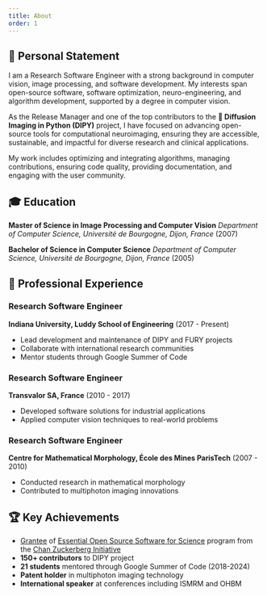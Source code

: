```yaml
---
title: About
order: 1
---
```


## 📝 Personal Statement

I am a Research Software Engineer with a strong background in computer vision, image processing, and software development. My interests span open-source software, software optimization, neuro-engineering, and algorithm development, supported by a degree in computer vision.

As the Release Manager and one of the top contributors to the **🧠 Diffusion Imaging in Python (DIPY)** project, I have focused on advancing open-source tools for computational neuroimaging, ensuring they are accessible, sustainable, and impactful for diverse research and clinical applications.

My work includes optimizing and integrating algorithms, managing contributions, ensuring code quality, providing documentation, and engaging with the user community.

## 🎓 Education

**Master of Science in Image Processing and Computer Vision**
*Department of Computer Science, Université de Bourgogne, Dijon, France* (2007)

**Bachelor of Science in Computer Science**
*Department of Computer Science, Université de Bourgogne, Dijon, France* (2005)

## 💼 Professional Experience

### Research Software Engineer

**Indiana University, Luddy School of Engineering** (2017 - Present)

- Lead development and maintenance of DIPY and FURY projects
- Collaborate with international research communities
- Mentor students through Google Summer of Code

### Research Software Engineer

**Transvalor SA, France** (2010 - 2017)

- Developed software solutions for industrial applications
- Applied computer vision techniques to real-world problems

### Research Software Engineer

**Centre for Mathematical Morphology, École des Mines ParisTech** (2007 - 2010)

- Conducted research in mathematical morphology
- Contributed to multiphoton imaging innovations

## 🏆 Key Achievements

- [Grantee](https://chanzuckerberg.com/eoss/proposals/strengthening-computational-neuroanatomy-using-dipy/) of [Essential Open Source Software for Science](https://chanzuckerberg.com/eoss/) program from the [Chan Zuckerberg Initiative](https://chanzuckerberg.com/)
- **150+ contributors** to DIPY project
- **21 students** mentored through Google Summer of Code (2018-2024)
- **Patent holder** in multiphoton imaging technology
- **International speaker** at conferences including ISMRM and OHBM
